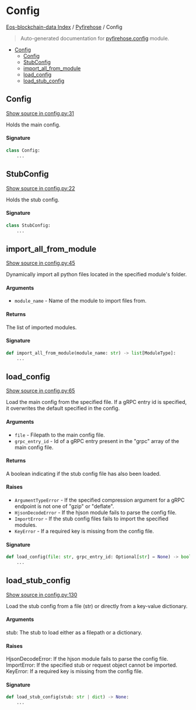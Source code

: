 # Config

[Eos-blockchain-data Index](../README.md#eos-blockchain-data-index) /
[Pyfirehose](./index.md#pyfirehose) /
Config

> Auto-generated documentation for [pyfirehose.config](https://github.com/Krow10/eos-blockchain-data/blob/main/pyfirehose/config.py) module.

- [Config](#config)
  - [Config](#config-1)
  - [StubConfig](#stubconfig)
  - [import_all_from_module](#import_all_from_module)
  - [load_config](#load_config)
  - [load_stub_config](#load_stub_config)

## Config

[Show source in config.py:31](https://github.com/Krow10/eos-blockchain-data/blob/main/pyfirehose/config.py#L31)

Holds the main config.

#### Signature

```python
class Config:
    ...
```



## StubConfig

[Show source in config.py:22](https://github.com/Krow10/eos-blockchain-data/blob/main/pyfirehose/config.py#L22)

Holds the stub config.

#### Signature

```python
class StubConfig:
    ...
```



## import_all_from_module

[Show source in config.py:45](https://github.com/Krow10/eos-blockchain-data/blob/main/pyfirehose/config.py#L45)

Dynamically import all python files located in the specified module's folder.

#### Arguments

- `module_name` - Name of the module to import files from.

#### Returns

The list of imported modules.

#### Signature

```python
def import_all_from_module(module_name: str) -> list[ModuleType]:
    ...
```



## load_config

[Show source in config.py:65](https://github.com/Krow10/eos-blockchain-data/blob/main/pyfirehose/config.py#L65)

Load the main config from the specified file. If a gRPC entry id is specified, it overwrites the default specified
in the config.

#### Arguments

- `file` - Filepath to the main config file.
- `grpc_entry_id` - Id of a gRPC entry present in the "grpc" array of the main config file.

#### Returns

A boolean indicating if the stub config file has also been loaded.

#### Raises

- `ArgumentTypeError` - If the specified compression argument for a gRPC endpoint is not one of "gzip" or "deflate".
- `HjsonDecodeError` - If the hjson module fails to parse the config file.
- `ImportError` - If the stub config files fails to import the specified modules.
- `KeyError` - If a required key is missing from the config file.

#### Signature

```python
def load_config(file: str, grpc_entry_id: Optional[str] = None) -> bool:
    ...
```



## load_stub_config

[Show source in config.py:130](https://github.com/Krow10/eos-blockchain-data/blob/main/pyfirehose/config.py#L130)

Load the stub config from a file (str) or directly from a key-value dictionary.

#### Arguments

stub:
    The stub to load either as a filepath or a dictionary.

#### Raises

HjsonDecodeError:
    If the hjson module fails to parse the config file.
ImportError:
    If the specified stub or request object cannot be imported.
KeyError:
    If a required key is missing from the config file.

#### Signature

```python
def load_stub_config(stub: str | dict) -> None:
    ...
```


